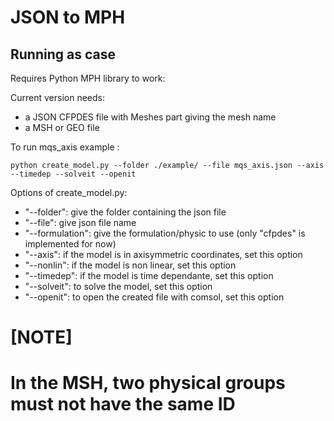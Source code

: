 # JSON to MPH

## Running as case

Requires Python MPH library to work:

Current version needs:
- a JSON CFPDES file with Meshes part giving the mesh name
- a MSH or GEO file

To run mqs_axis example :

```
python create_model.py --folder ./example/ --file mqs_axis.json --axis --timedep --solveit --openit
```

Options of create_model.py:
- "--folder": give the folder containing the json file
- "--file": give json file name
- "--formulation": give the formulation/physic to use (only "cfpdes" is implemented for now)
- "--axis": if the model is in axisymmetric coordinates, set this option
- "--nonlin": if the model is non linear, set this option
- "--timedep": if the model is time dependante, set this option
- "--solveit": to solve the model, set this option
- "--openit": to open the created file with comsol, set this option

[NOTE]
====
In the MSH, two physical groups must not have the same ID
====